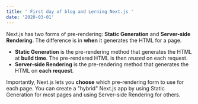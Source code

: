 ```yaml
---
title: ' First day of blog and Lerning Next.js '
date: '2020-03-01'
---
```





Next.js has two forms of pre-rendering: **Static Generation** and **Server-side Rendering**. The difference is in **when** it generates the HTML for a page.


- **Static Generation** is the pre-rendering method that generates the HTML at **build time**. The pre-rendered HTML is then _reused_ on each request.
- **Server-side Rendering** is the pre-rendering method that generates the HTML on **each request**.

Importantly, Next.js lets you **choose** which pre-rendering form to use for each page. You can create a "hybrid" Next.js app by using Static Generation for most pages and using Server-side Rendering for others.